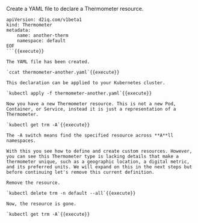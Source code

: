 Create a YAML file to declare a Thermometer resource.

```cat <<EOF > thermometer-another.yaml
apiVersion: d2iq.com/v1beta1
kind: Thermometer
metadata:
    name: another-therm
    namespace: default
EOF
```{{execute}}

The YAML file has been created.

`ccat thermometer-another.yaml`{{execute}}

This declaration can be applied to your Kubernetes cluster.

`kubectl apply -f thermometer-another.yaml`{{execute}}

Now you have a new Thermometer resource. This is not a new Pod, Container, or Service, instead it is just a representation of a Thermometer.

`kubectl get trm -A`{{execute}}

The -A switch means find the specified resource across **A**ll namespaces.

With this you see how to define and create custom resources. However, you can see this Thermometer type is lacking details that make a thermometer unique, such as a geographic location, a digital metric, and its preferred units. We will expand on this in the next steps but before continuing let's remove this current definition.

Remove the resource.

`kubectl delete trm -n default --all`{{execute}}

Now, the resource is gone.

`kubectl get trm -A`{{execute}}
